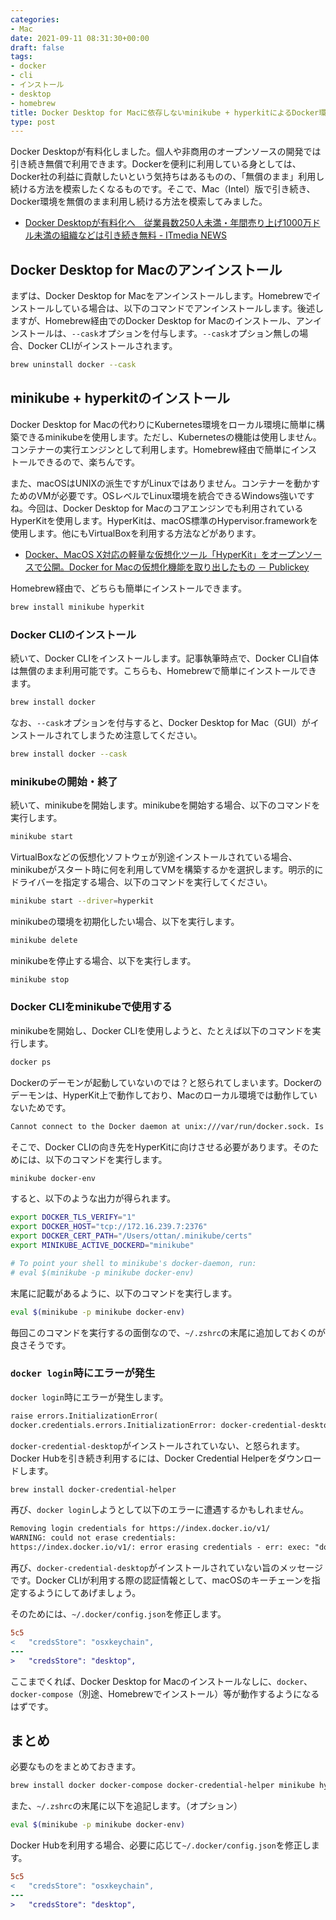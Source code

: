 ```yaml
---
categories:
- Mac
date: 2021-09-11 08:31:30+00:00
draft: false
tags:
- docker
- cli
- インストール
- desktop
- homebrew
title: Docker Desktop for Macに依存しないminikube + hyperkitによるDocker環境の構築
type: post
---
```


Docker Desktopが有料化しました。個人や非商用のオープンソースの開発では引き続き無償で利用できます。Dockerを便利に利用している身としては、Docker社の利益に貢献したいという気持ちはあるものの、「無償のまま」利用し続ける方法を模索したくなるものです。そこで、Mac（Intel）版で引き続き、Docker環境を無償のまま利用し続ける方法を模索してみました。

* [Docker Desktopが有料化へ　従業員数250人未満・年間売り上げ1000万ドル未満の組織などは引き続き無料 - ITmedia NEWS](https://www.itmedia.co.jp/news/articles/2109/02/news112.html)

## Docker Desktop for Macのアンインストール

まずは、Docker Desktop for Macをアンインストールします。Homebrewでインストールしている場合は、以下のコマンドでアンインストールします。後述しますが、Homebrew経由でのDocker Desktop for Macのインストール、アンインストールは、`--cask`オプションを付与します。`--cask`オプション無しの場合、Docker CLIがインストールされます。

```zsh
brew uninstall docker --cask
```

## minikube + hyperkitのインストール

Docker Desktop for Macの代わりにKubernetes環境をローカル環境に簡単に構築できるminikubeを使用します。ただし、Kubernetesの機能は使用しません。コンテナーの実行エンジンとして利用します。Homebrew経由で簡単にインストールできるので、楽ちんです。

また、macOSはUNIXの派生ですがLinuxではありません。コンテナーを動かすためのVMが必要です。OSレベルでLinux環境を統合できるWindows強いですね。今回は、Docker Desktop for Macのコアエンジンでも利用されているHyperKitを使用します。HyperKitは、macOS標準のHypervisor.frameworkを使用します。他にもVirtualBoxを利用する方法などがあります。

* [Docker、MacOS X対応の軽量な仮想化ツール「HyperKit」をオープンソースで公開。Docker for Macの仮想化機能を取り出したもの － Publickey](https://www.publickey1.jp/blog/16/docker_hyperkit.html)

Homebrew経由で、どちらも簡単にインストールできます。

```zsh
brew install minikube hyperkit
```

### Docker CLIのインストール

続いて、Docker CLIをインストールします。記事執筆時点で、Docker CLI自体は無償のまま利用可能です。こちらも、Homebrewで簡単にインストールできます。

```zsh
brew install docker
```

なお、`--cask`オプションを付与すると、Docker Desktop for Mac（GUI）がインストールされてしまうため注意してください。

```zsh
brew install docker --cask
```

### minikubeの開始・終了

続いて、minikubeを開始します。minikubeを開始する場合、以下のコマンドを実行します。

```zsh
minikube start
```

VirtualBoxなどの仮想化ソフトウェが別途インストールされている場合、minikubeがスタート時に何を利用してVMを構築するかを選択します。明示的にドライバーを指定する場合、以下のコマンドを実行してください。

```zsh
minikube start --driver=hyperkit
```

minikubeの環境を初期化したい場合、以下を実行します。

```zsh
minikube delete
```

minikubeを停止する場合、以下を実行します。

```zsh
minikube stop
```

### Docker CLIをminikubeで使用する

minikubeを開始し、Docker CLIを使用しようと、たとえば以下のコマンドを実行します。

```zsh
docker ps
```

Dockerのデーモンが起動していないのでは？と怒られてしまいます。Dockerのデーモンは、HyperKit上で動作しており、Macのローカル環境では動作していないためです。

```txt
Cannot connect to the Docker daemon at unix:///var/run/docker.sock. Is the docker daemon running?
```

そこで、Docker CLIの向き先をHyperKitに向けさせる必要があります。そのためには、以下のコマンドを実行します。

```zsh
minikube docker-env
```

すると、以下のような出力が得られます。

```zsh
export DOCKER_TLS_VERIFY="1"
export DOCKER_HOST="tcp://172.16.239.7:2376"
export DOCKER_CERT_PATH="/Users/ottan/.minikube/certs"
export MINIKUBE_ACTIVE_DOCKERD="minikube"

# To point your shell to minikube's docker-daemon, run:
# eval $(minikube -p minikube docker-env)
```

末尾に記載があるように、以下のコマンドを実行します。

```zsh
eval $(minikube -p minikube docker-env)
```

毎回このコマンドを実行するの面倒なので、`~/.zshrc`の末尾に追加しておくのが良さそうです。

### `docker login`時にエラーが発生

`docker login`時にエラーが発生します。

```txt
raise errors.InitializationError(
docker.credentials.errors.InitializationError: docker-credential-desktop not installed or not available in PATH
```

`docker-credential-desktop`がインストールされていない、と怒られます。Docker Hubを引き続き利用するには、Docker Credential Helperをダウンロードします。

```zsh
brew install docker-credential-helper
```

再び、`docker login`しようとして以下のエラーに遭遇するかもしれません。

```txt
Removing login credentials for https://index.docker.io/v1/
WARNING: could not erase credentials:
https://index.docker.io/v1/: error erasing credentials - err: exec: "docker-credential-desktop": executable file not found in $PATH, out: ``
```

再び、`docker-credential-desktop`がインストールされていない旨のメッセージです。Docker CLIが利用する際の認証情報として、macOSのキーチェーンを指定するようにしてあげましょう。

そのためには、`~/.docker/config.json`を修正します。

```diff
5c5
<   "credsStore": "osxkeychain",
---
>   "credsStore": "desktop",
```

ここまでくれば、Docker Desktop for Macのインストールなしに、`docker`、`docker-compose`（別途、Homebrewでインストール）等が動作するようになるはずです。

## まとめ

必要なものをまとめておきます。

```zsh
brew install docker docker-compose docker-credential-helper minikube hyperkit
```

また、`~/.zshrc`の末尾に以下を追記します。（オプション）

```zsh
eval $(minikube -p minikube docker-env)
```

Docker Hubを利用する場合、必要に応じて`~/.docker/config.json`を修正します。

```diff
5c5
<   "credsStore": "osxkeychain",
---
>   "credsStore": "desktop",
```